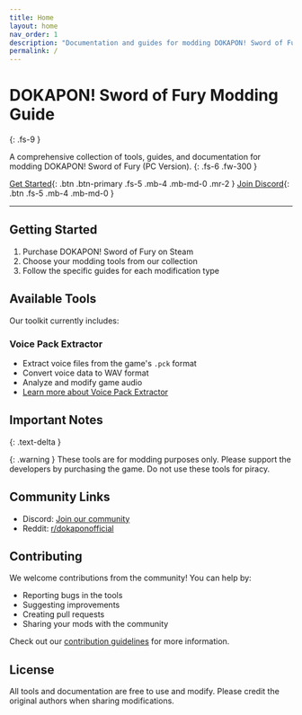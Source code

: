 ```yaml
---
title: Home
layout: home
nav_order: 1
description: "Documentation and guides for modding DOKAPON! Sword of Fury (PC Version)"
permalink: /
---
```


# DOKAPON! Sword of Fury Modding Guide
{: .fs-9 }

A comprehensive collection of tools, guides, and documentation for modding DOKAPON! Sword of Fury (PC Version).
{: .fs-6 .fw-300 }

[Get Started](#getting-started){: .btn .btn-primary .fs-5 .mb-4 .mb-md-0 .mr-2 }
[Join Discord](https://discord.gg/wXhAEvhTuR){: .btn .fs-5 .mb-4 .mb-md-0 }

---

## Getting Started

1. Purchase DOKAPON! Sword of Fury on Steam
2. Choose your modding tools from our collection
3. Follow the specific guides for each modification type

## Available Tools

Our toolkit currently includes:

### Voice Pack Extractor
- Extract voice files from the game's `.pck` format
- Convert voice data to WAV format
- Analyze and modify game audio
- [Learn more about Voice Pack Extractor](tools/voice-extractor)

## Important Notes
{: .text-delta }

{: .warning }
These tools are for modding purposes only. Please support the developers by purchasing the game. Do not use these tools for piracy.

## Community Links

- Discord: [Join our community](https://discord.gg/wXhAEvhTuR)
- Reddit: [r/dokaponofficial](https://reddit.com/r/dokaponofficial/)

## Contributing

We welcome contributions from the community! You can help by:
- Reporting bugs in the tools
- Suggesting improvements
- Creating pull requests
- Sharing your mods with the community

Check out our [contribution guidelines](contributing) for more information.

## License

All tools and documentation are free to use and modify. Please credit the original authors when sharing modifications. 